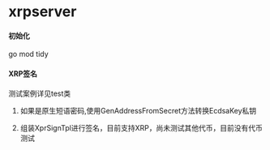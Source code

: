 # xrpserver

#### 初始化
go mod tidy

#### XRP签名
测试案例详见test类


1. 如果是原生短语密码,使用GenAddressFromSecret方法转换EcdsaKey私钥

2. 组装XprSignTpl进行签名，目前支持XRP，尚未测试其他代币，目前没有代币测试
